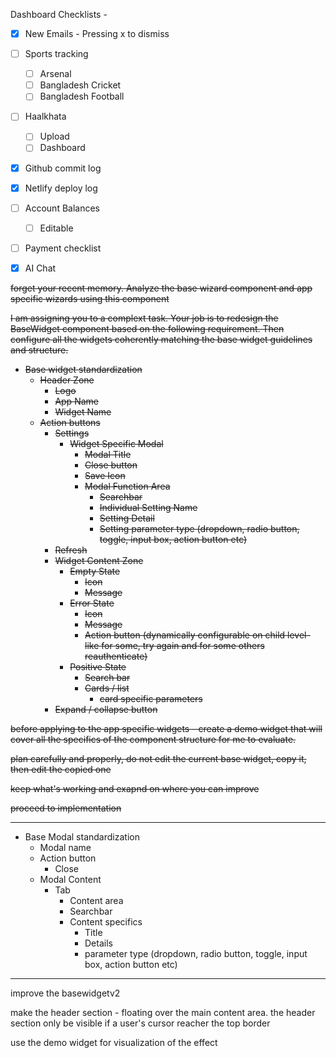 
Dashboard Checklists - 

- [x] New Emails - Pressing x to dismiss
- [ ] Sports tracking
	- [ ] Arsenal
	- [ ] Bangladesh Cricket
	- [ ] Bangladesh Football
- [ ] Haalkhata
	- [ ] Upload
	- [ ] Dashboard
- [x] Github commit log
- [x] Netlify deploy log
- [ ] Account Balances 
	- [ ] Editable
- [ ] Payment checklist
- [x] AI Chat



~~forget your recent memory. Analyze the base wizard component and app specific wizards using this component~~

~~I am assigning you to a complext task. Your job is to redesign the BaseWidget component based on the following requirement. Then configure all the widgets coherently matching the base widget guidelines and structure.~~ 

- ~~Base widget standardization~~
	- ~~Header Zone~~
		- ~~Logo~~
		- ~~App Name~~
		- ~~Widget Name~~
	- ~~Action buttons~~
		- ~~Settings~~
			- ~~Widget Specific Modal~~
				- ~~Modal Title~~
				- ~~Close button~~
				- ~~Save Icon~~
				- ~~Modal Function Area~~
					- ~~Searchbar~~
					- ~~Individual Setting Name~~
					- ~~Setting Detail~~
					- ~~Setting parameter type (dropdown, radio button, toggle, input box, action button etc)~~
		- ~~Refresh~~
		- ~~Widget Content Zone~~
			- ~~Empty State~~
				- ~~Icon~~
				- ~~Message~~
			- ~~Error State~~
				- ~~Icon~~
				- ~~Message~~
				- ~~Action button (dynamically configurable on child level- like for some, try again and for some others reauthenticate)~~
			- ~~Positive State~~
				- ~~Search bar~~
				- ~~Cards / list~~ 
					- ~~card specific parameters~~
		- ~~Expand / collapse button~~

~~before applying to the app specific widgets - create a demo widget that will cover all the specifics of the component structure for me to evaluate.~~ 

~~plan carefully and properly, do not edit the current base widget, copy it, then edit the copied one~~

~~keep what's working and exapnd on where you can improve~~

~~proceed to implementation~~

---
- Base Modal standardization
	- Modal name
	- Action button
		- Close
	- Modal Content
		- Tab
			- Content area
			- Searchbar
			- Content specifics
				- Title
				- Details
				- parameter type (dropdown, radio button, toggle, input box, action button etc)

---
improve the basewidgetv2  
  
make the header section - floating over the main content area. the header section only be visible if a user's cursor reacher the top border  
  
use the demo widget for visualization of the effect